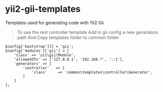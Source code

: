 # yii2-gii-templates
Templates used for generating code with Yii2 Gii

>To use the rest controller template
Add in gii config a new generators path
And Copy templates folder to common folder

    $config['bootstrap'][] = 'gii';
    $config['modules']['gii'] = [
        'class' => 'yii\gii\Module',
        'allowedIPs' => ['127.0.0.1', '192.168.*', '::1'],
        'generators' => [
            'controller'   => [
                'class'     => 'common\templates\controller\Generator',
            ]
        ]
    ];
